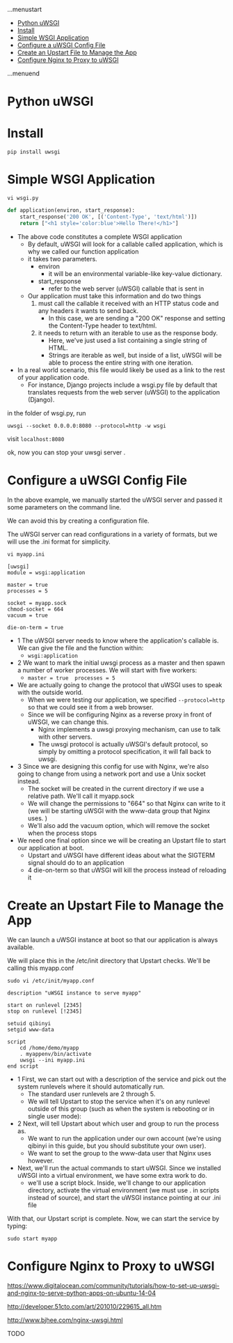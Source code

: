 ...menustart

 - [Python uWSGI](#df04faf069ec9d270bc7f684296cece1)
 - [Install](#349838fb1d851d3e2014b9fe39203275)
 - [Simple WSGI Application](#fcfbc2a1f37903dd1079312f57d9499a)
 - [Configure a uWSGI Config File](#af3744577975b6a7224ac9ceb801c4cd)
 - [Create an Upstart File to Manage the App](#c24641ef3326f500a5b3673e6a56faf1)
 - [Configure Nginx to Proxy to uWSGI](#252d894f88623ea7e722425c27d678ca)

...menuend


<h2 id="df04faf069ec9d270bc7f684296cece1"></h2>

# Python uWSGI

<h2 id="349838fb1d851d3e2014b9fe39203275"></h2>

# Install 

```
pip install uwsgi
```

<h2 id="fcfbc2a1f37903dd1079312f57d9499a"></h2>

# Simple WSGI Application

```
vi wsgi.py
```

```python
def application(environ, start_response):                     
    start_response('200 OK', [('Content-Type', 'text/html')])
    return ["<h1 style='color:blue'>Hello There!</h1>"]
```

 - The above code constitutes a complete WSGI application
    - By default, uWSGI will look for a callable called application, which is why we called our function application
    - it takes two parameters.
        - environ 
            - it will be an environmental variable-like key-value dictionary. 
        - start_response
            - refer to the web server (uWSGI) callable that is sent in
    - Our application must take this information and do two things
        1. must call the callable it received with an HTTP status code and any headers it wants to send back. 
            -  In this case, we are sending a "200 OK" response and setting the Content-Type header to text/html.
        2. it needs to return with an iterable to use as the response body. 
            - Here, we've just used a list containing a single string of HTML. 
            - Strings are iterable as well, but inside of a list, uWSGI will be able to process the entire string with one iteration.
 - In a real world scenario, this file would likely be used as a link to the rest of your application code.
    - For instance, Django projects include a wsgi.py file by default that translates requests from the web server (uWSGI) to the application (Django). 

in the folder of wsgi.py, run 

```
uwsgi --socket 0.0.0.0:8080 --protocol=http -w wsgi
```

visit  `localhost:8080`

ok, now you can stop your uwsgi server .


<h2 id="af3744577975b6a7224ac9ceb801c4cd"></h2>

# Configure a uWSGI Config File

In the above example, we manually started the uWSGI server and passed it some parameters on the command line. 

We can avoid this by creating a configuration file. 

The uWSGI server can read configurations in a variety of formats, but we will use the .ini format for simplicity.

```
vi myapp.ini
```

```
[uwsgi]
module = wsgi:application

master = true
processes = 5

socket = myapp.sock
chmod-socket = 664
vacuum = true

die-on-term = true
```

 - 1 The uWSGI server needs to know where the application's callable is. We can give the file and the function within:
    - `wsgi:application`
 - 2 We want to mark the initial uwsgi process as a master and then spawn a number of worker processes. We will start with five workers:
    - `master = true  processes = 5`
 - We are actually going to change the protocol that uWSGI uses to speak with the outside world. 
    - When we were testing our application, we specified `--protocol=http` so that we could see it from a web browser. 
    - Since we will be configuring Nginx as a reverse proxy in front of uWSGI, we can change this. 
        - Nginx implements a uwsgi proxying mechanism, can use to talk with other servers. 
        - The uwsgi protocol is actually uWSGI's default protocol, so simply by omitting a protocol specification, it will fall back to uwsgi.
 - 3 Since we are designing this config for use with Nginx, we're also going to change from using a network port and use a Unix socket instead. 
    - The socket will be created in the current directory if we use a relative path. We'll call it myapp.sock
    - We will change the permissions to "664" so that Nginx can write to it (we will be starting uWSGI with the www-data group that Nginx uses. ) 
    - We'll also add the vacuum option, which will remove the socket when the process stops
 - We need one final option since we will be creating an Upstart file to start our application at boot. 
    - Upstart and uWSGI have different ideas about what the SIGTERM signal should do to an application
    - 4 die-on-term so that uWSGI will kill the process instead of reloading it


<h2 id="c24641ef3326f500a5b3673e6a56faf1"></h2>

# Create an Upstart File to Manage the App

We can launch a uWSGI instance at boot so that our application is always available. 

We will place this in the /etc/init directory that Upstart checks. We'll be calling this myapp.conf

```
sudo vi /etc/init/myapp.conf
```

```
description "uWSGI instance to serve myapp"

start on runlevel [2345]
stop on runlevel [!2345]

setuid qibinyi
setgid www-data

script
    cd /home/demo/myapp
    . myappenv/bin/activate
    uwsgi --ini myapp.ini
end script
```

 - 1 First, we can start out with a description of the service and pick out the system runlevels where it should automatically run. 
    - The standard user runlevels are 2 through 5. 
    - We will tell Upstart to stop the service when it's on any runlevel outside of this group (such as when the system is rebooting or in single user mode):
 - 2 Next, will tell Upstart about which user and group to run the process as.
    - We want to run the application under our own account (we're using qibinyi in this guide, but you should substitute your own user).
    - We want to set the group to the www-data user that Nginx uses however.
 - Next, we'll run the actual commands to start uWSGI. Since we installed uWSGI into a virtual environment, we have some extra work to do. 
    - we'll use a script block. Inside, we'll change to our application directory, activate the virtual environment (we must use . in scripts instead of source), and start the uWSGI instance pointing at our .ini file


With that, our Upstart script is complete. Now, we can start the service by typing:


```
sudo start myapp
```

<h2 id="252d894f88623ea7e722425c27d678ca"></h2>

# Configure Nginx to Proxy to uWSGI

https://www.digitalocean.com/community/tutorials/how-to-set-up-uwsgi-and-nginx-to-serve-python-apps-on-ubuntu-14-04

http://developer.51cto.com/art/201010/229615_all.htm

http://www.bjhee.com/nginx-uwsgi.html

TODO







